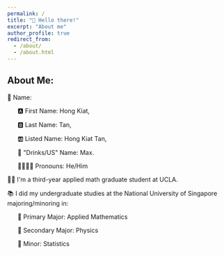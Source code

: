 ```yaml
---
permalink: /
title: "👋 Hello there!"
excerpt: "About me"
author_profile: true
redirect_from: 
  - /about/
  - /about.html
---
```


## **About Me:**

👦 Name:

&nbsp;&nbsp;&nbsp;&nbsp;&nbsp;&nbsp;🅰️ First Name: Hong Kiat, 

&nbsp;&nbsp;&nbsp;&nbsp;&nbsp;&nbsp;🅱️ Last Name: Tan,
    
&nbsp;&nbsp;&nbsp;&nbsp;&nbsp;&nbsp;🆎 Listed Name: Hong Kiat Tan,
    
&nbsp;&nbsp;&nbsp;&nbsp;&nbsp;&nbsp;🍵 "Drinks/US" Name: Max.

&nbsp;&nbsp;&nbsp;&nbsp;&nbsp;&nbsp;👨‍👨‍👦‍👦 Pronouns: He/Him
    
👨‍🎓 I'm a third-year applied math graduate student at UCLA.

📚 I did my undergraduate studies at the National University of Singapore majoring/minoring in:

&nbsp;&nbsp;&nbsp;&nbsp;&nbsp;&nbsp;📗 Primary Major: Applied Mathematics

&nbsp;&nbsp;&nbsp;&nbsp;&nbsp;&nbsp;📕 Secondary Major: Physics
  
&nbsp;&nbsp;&nbsp;&nbsp;&nbsp;&nbsp;📘 Minor: Statistics

